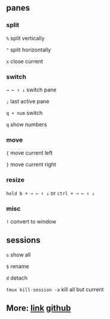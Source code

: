 ## panes
### split

```%``` split vertically

```"``` split horizontally

```x``` close current

### switch

```→ ← ↑ ↓``` switch pane

```;``` last active pane

```q + num``` switch

```q``` show numbers


### move

```{``` move current left

```}``` move current right

### resize

```hold b + → ← ↑ ↓``` or ```ctrl + → ← ↑ ↓```

### misc

```!``` convert to window


## sessions

```s``` show all

```$``` rename

```d``` detach

```tmux kill-session -a``` kill all but current





## More: [link](https://tmuxcheatsheet.com/) [github](https://gist.github.com/henrik/1967800)
